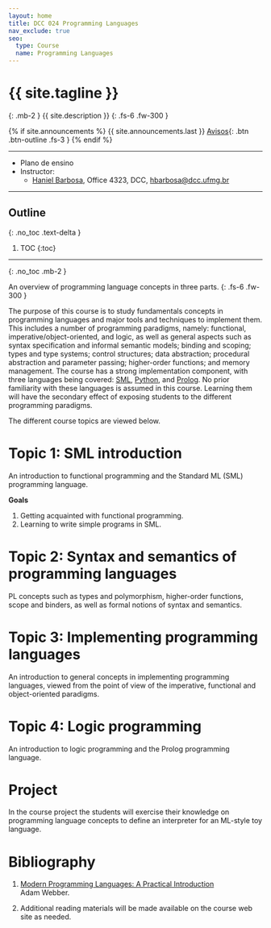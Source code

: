 ```yaml
---
layout: home
title: DCC 024 Programming Languages
nav_exclude: true
seo:
  type: Course
  name: Programming Languages
---
```


# {{ site.tagline }}
{: .mb-2 }
{{ site.description }}
{: .fs-6 .fw-300 }

{% if site.announcements %}
{{ site.announcements.last }}
[Avisos](announcements.md){: .btn .btn-outline .fs-3 }
{% endif %}

---

- Plano de ensino
- Instructor:
  - [Haniel Barbosa](https://homepages.dcc.ufmg.br/~hbarbosa/), Office 4323, DCC, hbarbosa@dcc.ufmg.br

---

## Outline
{: .no_toc .text-delta }

1. TOC
{:toc}

---

{: .no_toc .mb-2 }

An overview of programming language concepts in three parts.
{: .fs-6 .fw-300 }

The purpose of this course is to study fundamentals concepts in programming
languages and major tools and techniques to implement them. This includes a
number of programming paradigms, namely: functional, imperative/object-oriented,
and logic, as well as general aspects such as syntax specification and informal
semantic models; binding and scoping; types and type systems; control
structures; data abstraction; procedural abstraction and parameter passing;
higher-order functions; and memory management. The course has a strong
implementation component, with three languages being covered:
[SML](http://www.smlnj.org/sml97.html), [Python](http://www.python.org/), and
[Prolog](http://www.swi-prolog.org/). No prior familiarity with these languages
is assumed in this course. Learning them will have the secondary effect of
exposing students to the different programming paradigms.

The different course topics are viewed below.

<!-- O curso de Introdução à Ciência de Dados (DCC212) do DCC-UFMG tem como -->
<!-- principal objetivo trazer para os discentes um conhecimento estatístico através -->
<!-- de um ponto de vista computacional. O curso é fortemente inspirado nas ofertas -->
<!-- chamadas de Data8 e Data100 da universidade de Berkeley. Tais ementas (Data8 e -->
<!-- Data100) foram adaptadas para a realidade de discentes da graduação da UFMG. Em -->
<!-- particular, foi levado em conta que na nossa grade, os discentes já passaram -->
<!-- por matérias como: Álgebra Linear Computacional e Probabilidade. -->

<!-- Abaixo descrevemos as 4 partes (5 se contar a introdução) do curso junto com os -->
<!-- resultados de aprendizado esperados em cada. Tal estrutura em móudlos permite -->
<!-- que o aprendizado possa ser feito de diferentes fomas como: -->

<!-- Uma visão de um livro de estatística: -->
<!-- ``` -->
<!-- Mod 1 - Mod 2 - Mod 3 - Mod 4 -->
<!-- ``` -->

<!-- Ou, uma visão mais focada em aprendizado de máquina. -->
<!-- ``` -->
<!-- Mod 1 - Mod 3 - Mod 4 - Mod 2 -->
<!-- ``` -->

# Topic 1: SML introduction

An introduction to functional programming and the Standard ML (SML) programming
language.

**Goals**

1. Getting acquainted with functional programming.
1. Learning to write simple programs in SML.

# Topic 2: Syntax and semantics of programming languages

PL concepts such as types and polymorphism, higher-order functions, scope and
binders, as well as formal notions of syntax and semantics.

# Topic 3: Implementing programming languages

An introduction to general concepts in implementing programming languages,
viewed from the point of view of the imperative, functional and object-oriented
paradigms.

# Topic 4: Logic programming

An introduction to logic programming and the Prolog programming language.

# Project

In the course project the students will exercise their knowledge on programming
language concepts to define an interpreter for an ML-style toy language.

# Bibliography

  1. [Modern Programming Languages: A Practical Introduction](http://www.webber-labs.com/mpl/) <br>
      Adam Webber.

  1. Additional reading materials will be made available on the course web site as needed.
